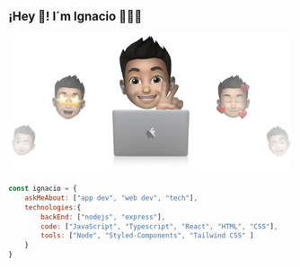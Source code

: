 ## ¡Hey 👋! I´m Ignacio 👨🏻‍💻
<p align="center">
  
  <img src="https://github.com/ratasi/ratasi/blob/main/rafatarre.png" />
</p>



```js
const ignacio = {    
    askMeAbout: ["app dev", "web dev", "tech"],
    technologies:{
        backEnd: ["nodejs", "express"],
        code: ["JavaScript", "Typescript", "React", "HTML", "CSS"],
        tools: ["Node", "Styled-Components", "Tailwind CSS" ]
    }
}
